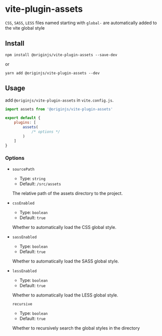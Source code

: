 # vite-plugin-assets
`CSS`, `SASS`, `LESS` files named starting with `global-` are automatically added to the vite global style

## Install
```shell
npm install @originjs/vite-plugin-assets --save-dev
```
or
```shell
yarn add @originjs/vite-plugin-assets --dev
```

## Usage
add `@originjs/vite-plugin-assets` in `vite.config.js`.
```js
import assets from '@originjs/vite-plugin-assets'

export default {
    plugins: [
        assets(
            /* options */
        )
    ]
}
```

### Options
- `sourcePath` 

  - Type: `string`
  - Default: `/src/assets`

  The relative path of the assets directory to the project.

- `cssEnabled`

  - Type: `boolean`
  - Default: `true`

  Whether to automatically load the CSS global style.

- `sassEnabled`

  - Type: `boolean`
  - Default: `true`

  Whether to automatically load the SASS global style.

- `lessEnabled`

  - Type: `boolean`
  - Default: `true`

  Whether to automatically load the LESS global style.

  `recursive`

  - Type: `boolean`
  - Default: `true`

  Whether to recursively search the global styles in the directory
